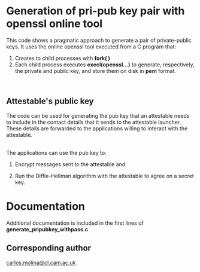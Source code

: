 # Generation of pri-pub key pair with openssl online tool
This code shows a pragmatic approach to generate a pair of private-public keys.
It uses the online openssl tool executed from a C program that:
</br> 

1. Creates to child processes with __fork( )__
1. Each child process executes __execl(openssl...)__  to  generate,
    respectively, the private and public key, and store them on disk
    in __pem__ format.
</br>


## Attestable's public key
The code can be used for generating the pub key that an
attestable needs to include in the contact details that it sends to
the attestable launcher. These details are forwarded to the
applications willing to interact with the attestable. 

</br>The applications can use the pub key to: 

1. Encrypt messages sent to the attestable and

1. Run the Diffie-Hellman algorithm with the attestable to agree on
    a secret key.
     
 
# Documentation 
Additional documentation is included in the first lines of  __generate_pripubkey_withpass.c__ 

   
## Corresponding author  
carlos.molina@cl.cam.ac.uk

 
 
